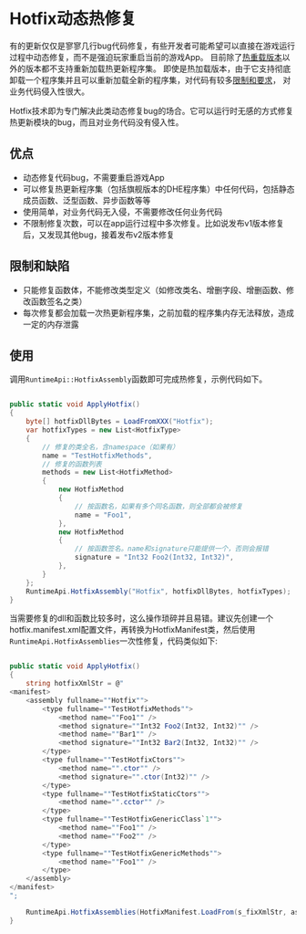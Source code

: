 # Hotfix动态热修复

有的更新仅仅是寥寥几行bug代码修复，有些开发者可能希望可以直接在游戏运行过程中动态修复，而不是强迫玩家重启当前的游戏App。
目前除了[热重载版本](./reload/intro)以外的版本都不支持重新加载热更新程序集。
即使是热加载版本，由于它支持彻底卸载一个程序集并且可以重新加载全新的程序集，对代码有较多[限制和要求](./reload/hotreloadassembly#不支持特性及特殊要求)，
对业务代码侵入性很大。

Hotfix技术即为专门解决此类动态修复bug的场合。它可以运行时无感的方式修复热更新模块的bug，而且对业务代码没有侵入性。

## 优点

- 动态修复代码bug，不需要重启游戏App
- 可以修复热更新程序集（包括旗舰版本的DHE程序集）中任何代码，包括静态成员函数、泛型函数、异步函数等等
- 使用简单，对业务代码无入侵，不需要修改任何业务代码
- 不限制修复次数，可以在app运行过程中多次修复。比如说发布v1版本修复后，又发现其他bug，接着发布v2版本修复

## 限制和缺陷

- 只能修复函数体，不能修改类型定义（如修改类名、增删字段、增删函数、修改函数签名之类）
- 每次修复都会加载一次热更新程序集，之前加载的程序集内存无法释放，造成一定的内存泄露

## 使用

调用`RuntimeApi::HotfixAssembly`函数即可完成热修复，示例代码如下。

```csharp

public static void ApplyHotfix()
{
    byte[] hotfixDllBytes = LoadFromXXX("Hotfix");
    var hotfixTypes = new List<HotfixType>
    {
        // 修复的类全名，含namespace（如果有）
        name = "TestHotfixMethods",
        // 修复的函数列表
        methods = new List<HotfixMethod>
        {
            new HotfixMethod
            {
                // 按函数名，如果有多个同名函数，则全部都会被修复
                name = "Foo1",
            },
            new HotfixMethod
            {
                // 按函数签名。name和signature只能提供一个，否则会报错
                signature = "Int32 Foo2(Int32, Int32)",
            },
        }
    };
    RuntimeApi.HotfixAssembly("Hotfix", hotfixDllBytes, hotfixTypes);
}
```

当需要修复的dll和函数比较多时，这么操作琐碎并且易错。建议先创建一个hotfix.manifest.xml配置文件，再转换为HotfixManifest类，然后使用`RuntimeApi.HotfixAssemblies`一次性修复，代码类似如下:


```csharp

public static void ApplyHotfix()
{
    string hotfixXmlStr = @"
<manifest>
    <assembly fullname=""Hotfix"">
        <type fullname=""TestHotfixMethods"">
            <method name=""Foo1"" />
            <method signature=""Int32 Foo2(Int32, Int32)"" />
            <method name=""Bar1"" />
            <method signature=""Int32 Bar2(Int32, Int32)"" />
        </type>
        <type fullname=""TestHotfixCtors"">
            <method name="".ctor"" />
            <method signature="".ctor(Int32)"" />
        </type>
        <type fullname=""TestHotfixStaticCtors"">
            <method name="".cctor"" />
        </type>
        <type fullname=""TestHotfixGenericClass`1"">
            <method name=""Foo1"" />
            <method name=""Foo2"" />
        </type>
        <type fullname=""TestHotfixGenericMethods"">
            <method name=""Foo1"" />
        </type>
    </assembly>
</manifest>
";

    RuntimeApi.HotfixAssemblies(HotfixManifest.LoadFrom(s_fixXmlStr, assName => LoadDll.GetDllBytes(assName + ".dll")));
}

```


